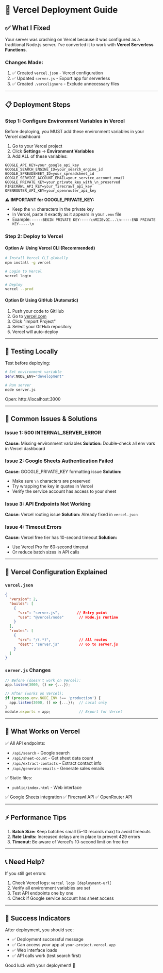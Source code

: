 # 🚀 Vercel Deployment Guide

## ✅ What I Fixed

Your server was crashing on Vercel because it was configured as a traditional Node.js server. I've converted it to work with **Vercel Serverless Functions**.

### Changes Made:
1. ✅ Created `vercel.json` - Vercel configuration
2. ✅ Updated `server.js` - Export app for serverless
3. ✅ Created `.vercelignore` - Exclude unnecessary files

---

## 📋 Deployment Steps

### Step 1: Configure Environment Variables in Vercel

Before deploying, you MUST add these environment variables in your Vercel dashboard:

1. Go to your Vercel project
2. Click **Settings** → **Environment Variables**
3. Add ALL of these variables:

```
GOOGLE_API_KEY=your_google_api_key
GOOGLE_SEARCH_ENGINE_ID=your_search_engine_id
GOOGLE_SPREADSHEET_ID=your_spreadsheet_id
GOOGLE_SERVICE_ACCOUNT_EMAIL=your_service_account_email
GOOGLE_PRIVATE_KEY=your_private_key_with_\n_preserved
FIRECRAWL_API_KEY=your_firecrawl_api_key
OPENROUTER_API_KEY=your_openrouter_api_key
```

⚠️ **IMPORTANT for GOOGLE_PRIVATE_KEY:**
- Keep the `\n` characters in the private key
- In Vercel, paste it exactly as it appears in your `.env` file
- Example: `-----BEGIN PRIVATE KEY-----\nMIIEvQI...\n-----END PRIVATE KEY-----\n`

### Step 2: Deploy to Vercel

#### Option A: Using Vercel CLI (Recommended)
```bash
# Install Vercel CLI globally
npm install -g vercel

# Login to Vercel
vercel login

# Deploy
vercel --prod
```

#### Option B: Using GitHub (Automatic)
1. Push your code to GitHub
2. Go to [vercel.com](https://vercel.com)
3. Click "Import Project"
4. Select your GitHub repository
5. Vercel will auto-deploy

---

## 🔧 Testing Locally

Test before deploying:

```bash
# Set environment variable
$env:NODE_ENV="development"

# Run server
node server.js
```

Open: http://localhost:3000

---

## 🐛 Common Issues & Solutions

### Issue 1: 500 INTERNAL_SERVER_ERROR
**Cause:** Missing environment variables
**Solution:** Double-check all env vars in Vercel dashboard

### Issue 2: Google Sheets Authentication Failed
**Cause:** GOOGLE_PRIVATE_KEY formatting issue
**Solution:** 
- Make sure `\n` characters are preserved
- Try wrapping the key in quotes in Vercel
- Verify the service account has access to your sheet

### Issue 3: API Endpoints Not Working
**Cause:** Vercel routing issue
**Solution:** Already fixed in `vercel.json`

### Issue 4: Timeout Errors
**Cause:** Vercel free tier has 10-second timeout
**Solution:** 
- Use Vercel Pro for 60-second timeout
- Or reduce batch sizes in API calls

---

## 📝 Vercel Configuration Explained

### `vercel.json`
```json
{
  "version": 2,
  "builds": [
    {
      "src": "server.js",        // Entry point
      "use": "@vercel/node"       // Node.js runtime
    }
  ],
  "routes": [
    {
      "src": "/(.*)",             // All routes
      "dest": "server.js"         // Go to server.js
    }
  ]
}
```

### `server.js` Changes
```javascript
// Before (doesn't work on Vercel):
app.listen(3000, () => {...});

// After (works on Vercel):
if (process.env.NODE_ENV !== 'production') {
  app.listen(3000, () => {...});  // Local only
}
module.exports = app;             // Export for Vercel
```

---

## 🎯 What Works on Vercel

✅ All API endpoints:
- `/api/search` - Google search
- `/api/sheet-count` - Get sheet data count
- `/api/extract-contacts` - Extract contact info
- `/api/generate-emails` - Generate sales emails

✅ Static files:
- `public/index.html` - Web interface

✅ Google Sheets integration
✅ Firecrawl API
✅ OpenRouter API

---

## ⚡ Performance Tips

1. **Batch Size:** Keep batches small (5-10 records max) to avoid timeouts
2. **Rate Limits:** Increased delays are in place to prevent 429 errors
3. **Timeout:** Be aware of Vercel's 10-second limit on free tier

---

## 📞 Need Help?

If you still get errors:
1. Check Vercel logs: `vercel logs [deployment-url]`
2. Verify all environment variables are set
3. Test API endpoints one by one
4. Check if Google service account has sheet access

---

## 🎉 Success Indicators

After deployment, you should see:
- ✅ Deployment successful message
- ✅ Can access your app at `your-project.vercel.app`
- ✅ Web interface loads
- ✅ API calls work (test search first)

Good luck with your deployment! 🚀

